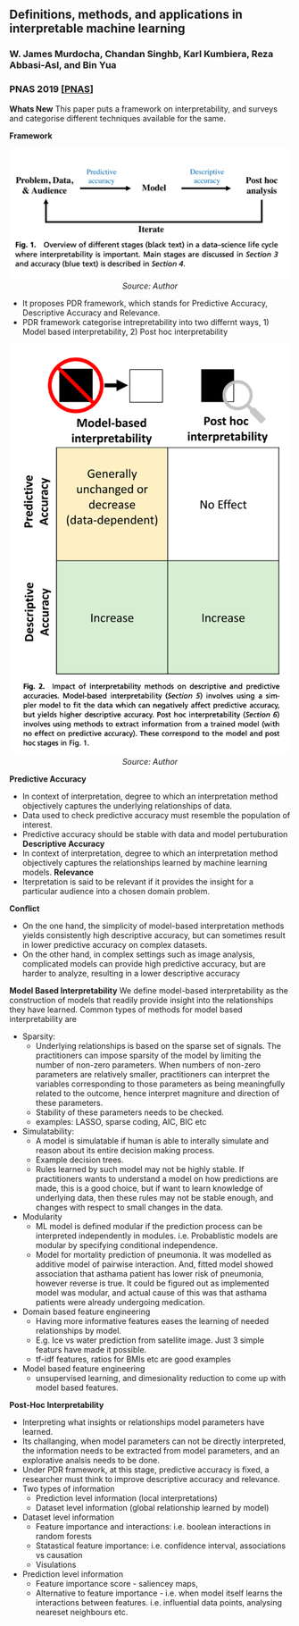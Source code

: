 ## Definitions, methods, and applications in interpretable machine learning
### W. James Murdocha, Chandan Singhb, Karl Kumbiera, Reza Abbasi-Asl, and Bin Yua
### PNAS 2019 [[PNAS](https://www.pnas.org/content/pnas/116/44/22071.full.pdf)]

**Whats New**
This paper puts a framework on interpretability, and surveys and categorise different techniques available for the same.

**Framework**
    <p align="center">
    <img width=600 src="images/interpretable_ml_framework.png">
    <em>Source: Author</em>
    </p>
* It proposes PDR framework, which stands for Predictive Accuracy, Descriptive Accuracy and Relevance.
* PDR framework categorise intrepretability into two differnt ways, 1) Model based interpretability, 2) Post hoc interpretability
<p align="center">
    <img width=600 src="images/interpretable_ml_PDR.png">
    <em>Source: Author</em>
    </p>

**Predictive Accuracy**
* In context of interpretation, degree to which an interpretation method objectively captures the underlying relationships of data. 
* Data used to check predictive accuracy must resemble the population of interest.
* Predictive accuracy should be stable with data and model pertuburation
**Descriptive Accuracy**
* In context of interpretation, degree to which an interpretation method objectively captures the relationships learned by machine learning models.
**Relevance**
* Iterpretation is said to be relevant if it provides the insight for a particular audience into a chosen domain problem.

**Conflict**
* On the one hand, the simplicity of model-based interpretation methods yields consistently high descriptive accuracy, but can sometimes result in lower predictive accuracy on complex datasets. 
* On the other hand, in complex settings such as image analysis, complicated models can provide high predictive accuracy, but are harder to analyze, resulting in a lower descriptive accuracy

**Model Based Interpretability**
We define model-based interpretability as the construction of models that readily provide insight into the relationships they have learned. Common types of methods for model based interpretability are
* Sparsity: 
    * Underlying relationships is based on the sparse set of signals. The practitioners can impose sparsity of the model by limiting the number of non-zero parameters. When numbers of non-zero parameters are relatively smaller, practitioners can interpret the variables corresponding to those parameters as being meaningfully related to the outcome, hence interpret magniture and direction of these parameters. 
    * Stability of these parameters needs to be checked.
    * examples: LASSO, sparse coding, AIC, BIC etc
* Simulatability:
    * A model is simulatable if human is able to interally simulate and reason about its entire decision making process. 
    * Example decision trees. 
    * Rules learned by such model may not be highly stable. If practitioners wants to understand a model on how predictions are made, this is a good choice, but if want to learn knowledge of underlying data, then these rules may not be stable enough, and changes with respect to small changes in the data.
* Modularity
    * ML model is defined modular if the prediction process can be interpreted independently in modules. i.e. Probablistic models are modular by specifying conditional independence. 
    * Model for mortality prediction of pneumonia. It was modelled as additive model of pairwise interaction. And, fitted model showed association that asthama patient has lower risk of pneumonia, however reverse is true. It could be figured out as implemented model was modular, and actual cause of this was that asthama patients were already undergoing medication.
* Domain based feature engineering
    * Having more informative features eases the learning of needed relationships by model.
    * E.g. Ice vs water prediction from satellite image. Just 3 simple featurs have made it possible.
    * tf-idf features, ratios for BMIs etc are good examples
* Model based feature engineering
    * unsupervised learning, and dimesionality reduction to come up with model based features.

**Post-Hoc Interpretability**
* Interpreting what insights or relationships model parameters have learned. 
* Its challanging, when model parameters can not be directly interpreted, the information needs to be extracted from model parameters, and an explorative analsis needs to be done.
* Under PDR framework, at this stage, predictive accuracy is fixed, a researcher must think to improve descriptive accuracy and relevance.
* Two types of information
    * Prediction level information (local interpretations)
    * Dataset level information (global relationship learned by model)
* Dataset level information
    * Feature importance and interactions: i.e. boolean interactions in random forests
    * Statastical feature importance: i.e. confidence interval, associations vs causation
    * Visulations 
* Prediction level information
    * Feature importance score - saliencey maps,    
    * Alternative to feature importance - i.e. when model itself learns the interactions between features. i.e. influential data points, analysing neareset neighbours etc.

    
